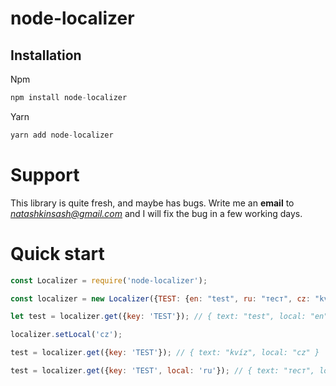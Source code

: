 node-localizer
================

## Installation

Npm
```javascript
npm install node-localizer
```

Yarn
```javascript
yarn add node-localizer
```

# Support

This library is quite fresh, and maybe has bugs. Write me an **email** to *natashkinsash@gmail.com* and I will fix the bug in a few working days.

# Quick start

```javascript
const Localizer = require('node-localizer');

const localizer = new Localizer({TEST: {en: "test", ru: "тест", cz: "kvíz"}}, {local: 'en', default: 'en'});

let test = localizer.get({key: 'TEST'}); // { text: "test", local: "en" }

localizer.setLocal('cz');

test = localizer.get({key: 'TEST'}); // { text: "kvíz", local: "cz" }

test = localizer.get({key: 'TEST', local: 'ru'}); // { text: "тест", local: "ru" }


```